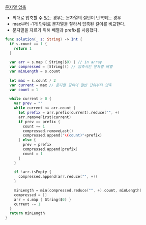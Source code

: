 [문자열 압축](https://programmers.co.kr/learn/courses/30/lessons/60057)
- 최대로 압축할 수 있는 경우는 문자열의 절반이 반복되는 경우
- max부터 -1개 단위로 문자열을 잘라서 압축된 길이를 비교한다.
- 문자열을 자르기 위해 배열과 prefix를 사용했다.
```swift
func solution(_ s: String) -> Int {
  if s.count == 1 {
    return 1
  }
  
  var arr = s.map { String($0) } // in array
  var compressed = [String]() // 압축시킨 문자열 배열
  var minLength = s.count
  
  let max = s.count / 2
  var current = max // 문자열 길이의 절반 단위부터 압축
  var count = 1
  
  while current > 0 {
    var prev = ""
    while current <= arr.count {
      let prefix = arr.prefix(current).reduce("", +)
      arr.removeFirst(current)
      if prev == prefix {
        count += 1
        compressed.removeLast()
        compressed.append("\(count)"+prefix)
      } else {
        prev = prefix
        compressed.append(prefix)
        count = 1
      }
    }
    
    if !arr.isEmpty {
      compressed.append(arr.reduce("", +))
    }
    
    minLength = min(compressed.reduce("", +).count, minLength)
    compressed = []
    arr = s.map { String($0) }
    current -= 1
  }
  return minLength
}
```
